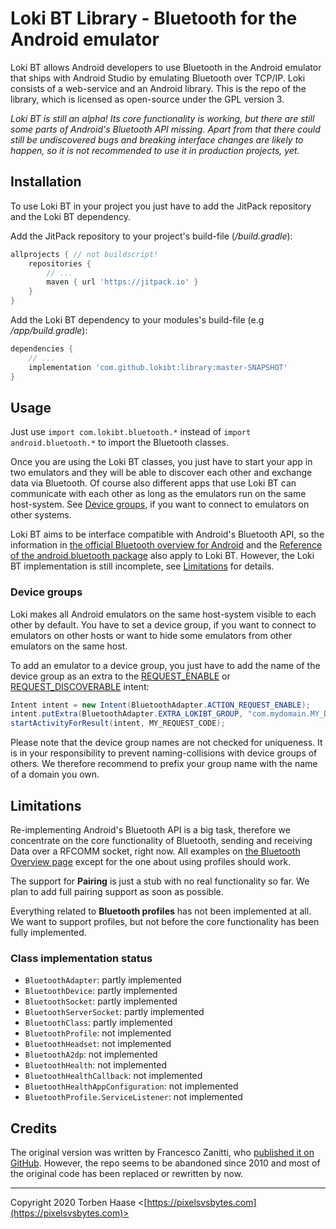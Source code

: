 # Loki BT Library - Bluetooth for the Android emulator

Loki BT allows Android developers to use Bluetooth in the Android emulator that ships with Android Studio by emulating Bluetooth over TCP/IP. Loki consists of a web-service and an Android library. This is the repo of the library, which is licensed as open-source under the GPL version 3.

*Loki BT is still an alpha! Its core functionality is working, but there are still some parts of Android's Bluetooth API missing. Apart from that there could still be undiscovered bugs and breaking interface changes are likely to happen, so it is not recommended to use it in production projects, yet.*

## Installation

To use Loki BT in your project you just have to add the JitPack repository and the Loki BT dependency.

Add the JitPack repository to your project's build-file (*/build.gradle*):

```gradle
allprojects { // not buildscript!
    repositories {
        // ...
        maven { url 'https://jitpack.io' }
    }
}
```

Add the Loki BT dependency to your modules's build-file (e.g */app/build.gradle*):

```gradle
dependencies {
    // ...
    implementation 'com.github.lokibt:library:master-SNAPSHOT'
}
```
## Usage

Just use `import com.lokibt.bluetooth.*` instead of `import android.bluetooth.*` to import the Bluetooth classes.

Once you are using the Loki BT classes, you just have to start your app in two emulators and they will be able to discover each other and exchange data via Bluetooth. Of course also different apps that use Loki BT can communicate with each other as long as the emulators run on the same host-system. See [Device groups](#device-groups), if you want to connect to emulators on other systems.

Loki BT aims to be interface compatible with Android's Bluetooth API, so the information in [the official Bluetooth overview for Android](https://developer.android.com/guide/topics/connectivity/bluetooth) and the [Reference of the android.bluetooth package](https://developer.android.com/reference/android/bluetooth/package-summary) also apply to Loki BT. However, the Loki BT implementation is still incomplete, see [Limitations](#limitations) for details.

### Device groups

Loki makes all Android emulators on the same host-system visible to each other by default. You have to set a device group, if you want to connect to emulators on other hosts or want to hide some emulators from other emulators on the same host.

To add an emulator to a device group, you just have to add the name of the device group as an extra to the [REQUEST_ENABLE](https://developer.android.com/reference/android/bluetooth/BluetoothAdapter#ACTION_REQUEST_ENABLE) or [REQUEST_DISCOVERABLE](https://developer.android.com/reference/android/bluetooth/BluetoothAdapter#ACTION_REQUEST_DISCOVERABLE) intent:

```Java
Intent intent = new Intent(BluetoothAdapter.ACTION_REQUEST_ENABLE);
intent.putExtra(BluetoothAdapter.EXTRA_LOKIBT_GROUP, "com.mydomain.MY_DEVICE_GROUP_NAME");
startActivityForResult(intent, MY_REQUEST_CODE);
```
Please note that the device group names are not checked for uniqueness. It is in your responsibility to prevent naming-collisions with device groups of others. We therefore recommend to prefix your group name with the name of a domain you own.

## Limitations

Re-implementing Android's Bluetooth API is a big task, therefore we concentrate on the core functionality of Bluetooth, sending and receiving Data over a RFCOMM socket, right now. All examples on [the Bluetooth Overview page](https://developer.android.com/guide/topics/connectivity/bluetooth) except for the one about using profiles should work.

The support for **Pairing** is just a stub with no real functionality so far. We plan to add full pairing support as soon as possible.

Everything related to **Bluetooth profiles** has not been implemented at all. We want to support profiles, but not before the core functionality has been fully implemented.

### Class implementation status

* `BluetoothAdapter`: partly implemented
* `BluetoothDevice`: partly implemented
* `BluetoothSocket`: partly implemented
* `BluetoothServerSocket`: partly implemented
* `BluetoothClass`: partly implemented
* `BluetoothProfile`: not implemented
* `BluetoothHeadset`: not implemented
* `BluetoothA2dp`: not implemented
* `BluetoothHealth`: not implemented
* `BluetoothHealthCallback`: not implemented
* `BluetoothHealthAppConfiguration`: not implemented
* `BluetoothProfile.ServiceListener`: not implemented

## Credits

The original version was written by Francesco Zanitti, who [published it on GitHub](https://github.com/cheng81/Android-Bluetooth-Simulator/). However, the repo seems to be abandoned since 2010 and most of the original code has been replaced or rewritten by now.

----

Copyright 2020 Torben Haase \<[https://pixelsvsbytes.com](https://pixelsvsbytes.com)>
